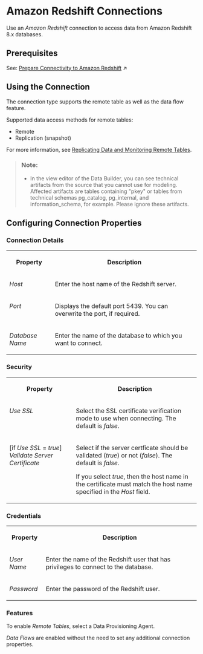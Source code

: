 <!-- loio8b132061d4e149d9a16b3576dda1f613 -->

# Amazon Redshift Connections

Use an *Amazon Redshift* connection to access data from Amazon Redshift 8.x databases. 



<a name="loio8b132061d4e149d9a16b3576dda1f613__section_j1b_byq_spb"/>

## Prerequisites

See: [Prepare Connectivity to Amazon Redshift](https://help.sap.com/viewer/935116dd7c324355803d4b85809cec97/DEV_CURRENT/en-US/519b2dbc588940fb9698745e430c9859.html "To be able to successfully validate and use a connection to an Amazon Redshift database for remote tables or data flows certain preparations have to be made.") :arrow_upper_right:



<a name="loio8b132061d4e149d9a16b3576dda1f613__Redshift_usage"/>

## Using the Connection

The connection type supports the remote table as well as the data flow feature.

Supported data access methods for remote tables:

-   Remote
-   Replication \(snapshot\)

For more information, see [Replicating Data and Monitoring Remote Tables](../Data-Integration-Monitor/replicating-data-and-monitoring-remote-tables-4dd95d7.md). 

> ### Note:  
> -   In the view editor of the Data Builder, you can see technical artifacts from the source that you cannot use for modeling. Affected artifacts are tables containing "pkey" or tables from technical schemas pg\_catalog, pg\_internal, and information\_schema, for example. Please ignore these artifacts.



<a name="loio8b132061d4e149d9a16b3576dda1f613__section_nrb_hcc_x4b"/>

## Configuring Connection Properties



### Connection Details


<table>
<tr>
<th valign="top">

Property



</th>
<th valign="top">

Description



</th>
</tr>
<tr>
<td valign="top">

*Host* 



</td>
<td valign="top">

Enter the host name of the Redshift server. 



</td>
</tr>
<tr>
<td valign="top">

*Port* 



</td>
<td valign="top">

Displays the default port 5439. You can overwrite the port, if required. 



</td>
</tr>
<tr>
<td valign="top">

*Database Name* 



</td>
<td valign="top">

Enter the name of the database to which you want to connect. 



</td>
</tr>
</table>



### Security


<table>
<tr>
<th valign="top">

Property



</th>
<th valign="top">

Description



</th>
</tr>
<tr>
<td valign="top">

*Use SSL* 



</td>
<td valign="top">

Select the SSL certificate verification mode to use when connecting. The default is *false*. 



</td>
</tr>
<tr>
<td valign="top">

\[if *Use SSL* = *true*\] *Validate Server Certificate*



</td>
<td valign="top">

Select if the server certficate should be validated \(*true*\) or not \(*false*\). The default is *false*. 

If you select *true*, then the host name in the certificate must match the host name specified in the *Host* field.



</td>
</tr>
</table>



### Credentials


<table>
<tr>
<th valign="top">

Property



</th>
<th valign="top">

Description



</th>
</tr>
<tr>
<td valign="top">

*User Name* 



</td>
<td valign="top">

Enter the name of the Redshift user that has privileges to connect to the database. 



</td>
</tr>
<tr>
<td valign="top">

*Password* 



</td>
<td valign="top">

Enter the password of the Redshift user. 



</td>
</tr>
</table>



### Features

To enable *Remote Tables*, select a Data Provisioning Agent.

*Data Flows* are enabled without the need to set any additional connection properties.

